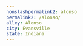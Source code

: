 ```yaml
---
﻿nonslashpermalink2: alonso
permalink2: /alonso/
alley: Alonso
city: Evansville
state: Indiana
---
```

